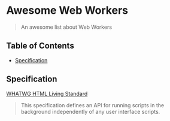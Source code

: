 # Awesome Web Workers

> An awesome list about Web Workers

## Table of Contents

- [Specification](#specification)

## Specification

[WHATWG HTML Living Standard](https://html.spec.whatwg.org/multipage/#toc-workers)
> This specification defines an API for running scripts in the background independently of any user interface scripts.


